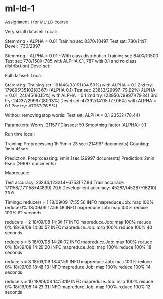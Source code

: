 # ml-ld-1
Assignment 1 for ML-LD course


Very small dataset:
Local:


Stemming - ALPHA = 0.01
Training set: 8370/10497
Test set: 780/1497
Devel: 1730/2997

<!-- Lemming - ALPHA = 0.01
Training set: 8213/10500
Test set: 773/1500
Devel: 1685/3000


Lemming - ALPHA = 0.01 - With class distribution
Training set: 8238/10500
Test set: 782/1500
Devel: 1694/3000 -->

Stemming - ALPHA = 0.01 - With class distribution
Training set: 8403/10500
Test set: 778/1500 (785 with ALPHA 0.1, 787 with 0.1 and no class distribution)
Devel set:


Full dataset:
Local:

Stemming:
Training set: 181846/33151 (84.58%) with ALPHA = 0.1 2nd try: 179895/35102(83.67) (ALPHA 0.1)
Test set: 23883/29997 (79.62%) ALPHA = 0.01, 24045(80.15%) with ALPHA = 0.1 2nd try:  (23950/29997)(79.84)
3rd try: 24037/29997 (80.13%)
Devel set: 47392/14105 (77.06%) with ALPHA = 0.1  2nd try: 47053(76.5%)



Without removing stop words:
Test set: ALPHA = 0.1 23532 (78.44)


Parameters:
Words: 211577
Classes: 50
Smoothing factor (ALPHA): 0.1



Run time local:

Training:
Preprocessing 1h 15min 23 sec (214997 documents)
Counting: 1min 46sec

Prediction:
Preprocessing: 6min 1sec (29997 documents)
Prediction: 2min 9sec (29997 documents)





Mapreduce:

Test accuracy: 23244/(23244+6753)  77.84
Train accuracy: 171158/(171158+43839) 79.6
Development accuracy: 45287/(45287+16210) 73.6


Timings:
reducers = 1
18/09/09 17:55:56 INFO mapreduce.Job:  map 100% reduce 0%
18/09/09 17:56:58 INFO mapreduce.Job:  map 100% reduce 100%
62 seconds

reducers = 2
18/09/08 14:30:17 INFO mapreduce.Job:  map 100% reduce 0%
18/09/08 14:30:57 INFO mapreduce.Job:  map 100% reduce 100%
40 seconds

reducers = 5
18/09/08 14:26:02 INFO mapreduce.Job:  map 100% reduce 0%
18/09/08 14:26:20 INFO mapreduce.Job:  map 100% reduce 100%
18 seconds

reducers = 8
18/09/09 18:47:59 INFO mapreduce.Job:  map 100% reduce 0%
18/09/09 18:48:13 INFO mapreduce.Job:  map 100% reduce 100%
14 seconds

reducers = 10
18/09/08 14:23:19 INFO mapreduce.Job:  map 100% reduce 0%
18/09/08 14:23:31 INFO mapreduce.Job:  map 100% reduce 100%
12 seconds
